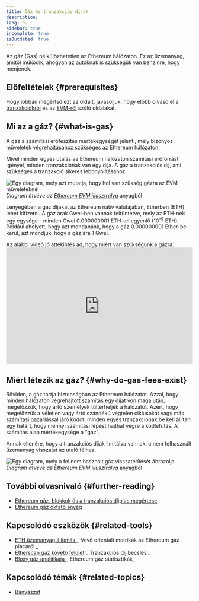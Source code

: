 ```yaml
---
title: Gáz és tranzakciós díjak
description:
lang: hu
sidebar: true
incomplete: true
isOutdated: true
---
```


Az gáz (Gas) nélkülözhetetlen az Ethereum hálózaton. Ez az üzemanyag, amitől működik, ahogyan az autóknak is szükségük van benzinre, hogy menjenek.

## Előfeltételek {#prerequisites}

Hogy jobban megértsd ezt az oldalt, javasoljuk, hogy előbb olvasd el a [tranzakciókról](/developers/docs/transactions/) és az [EVM-ről](/developers/docs/evm/) szóló oldalakat.

## Mi az a gáz? {#what-is-gas}

A gáz a számítási erőfeszítés mértékegységét jelenti, mely bizonyos műveletek végrehajtásához szükséges az Ethereum hálózaton.

Mivel minden egyes utalás az Ethereum hálózaton számítási erőforrást igényel, minden tranzakciónak van egy díja. A gáz a tranzakciós díj, ami szükséges a tranzakció sikeres lebonyolításához.

![Egy diagram, mely azt mutatja, hogy hol van szükség gázra az EVM műveleteknél](./gas.png) _Diagram átvéve az [Ethereum EVM illusztrálva](https://takenobu-hs.github.io/downloads/ethereum_evm_illustrated.pdf)_ anyagból

Lényegében a gáz díjakat az Ethereum natív valutájában, Etherben (ETH) lehet kifizetni. A gáz árak Gwei-ben vannak feltüntetve, mely az ETH-nek egy egysége - minden Gwei 0.000000001 ETH-tel egyenlő (10<sup>-9</sup> ETH). Például ahelyett, hogy azt mondanánk, hogy a gáz 0.000000001 Ether-be kerül, azt mondjuk, hogy a gáz ára 1 Gwei.

Az alábbi videó jó áttekintés ad, hogy miért van szükségünk a gázra: <iframe width="100%" height="315" src="https://www.youtube.com/embed/AJvzNICwcwc" frameborder="0" allow="accelerometer; autoplay; clipboard-write; encrypted-media; gyroscope; picture-in-picture" allowfullscreen mark="crwd-mark"></iframe>

## Miért létezik az gáz? {#why-do-gas-fees-exist}

Röviden, a gáz tartja biztonságban az Ethereum hálózatot. Azzal, hogy minden hálózaton végrehajtott számítás egy díjat von maga után, megelőzzük, hogy ártó személyek túlterheljék a hálózatot. Azért, hogy megelőzzük a véletlen vagy ártó szándékú végtelen ciklusokat vagy más számítási pazarlással járó kódot, minden egyes tranzakciónak be kell állítani egy határt, hogy mennyi számítási lépést hajthat végre a kódlefutás. A számítás alap mértékegysége a "gáz".

Annak ellenére, hogy a tranzakciós díjak limitálva vannak, a nem felhasznált üzemanyag visszajut az utaló félhez.

![Egy diagram, mely a fel nem használt gáz visszatérítését ábrázolja](../transactions/gas-tx.png) _Diagram átvéve az [Ethereum EVM illusztrálva](https://takenobu-hs.github.io/downloads/ethereum_evm_illustrated.pdf)_ anyagból

## További olvasnivaló {#further-reading}

- [Ethereum gáz, blokkok és a tranzakciós díjpiac megértése](https://medium.com/@eric.conner/understanding-ethereum-gas-blocks-and-the-fee-market-d5e268bf0a0e)
- [Ethereum gáz oktató anyag](https://defiprime.com/gas)

## Kapcsolódó eszközök {#related-tools}

- [ ETH üzemanyag állomás ](https://ethgasstation.info/)_ Vevő orientált metrikák az Ethereum gáz piacáról _
- [ Etherscan gáz követő felület ](https://etherscan.io/gastracker)_ Tranzakciós díj becslés _
- [ Bloxy gáz analitikája ](https://stat.bloxy.info/superset/dashboard/gas/?standalone=true)_ Ethereum gáz statisztikák_

## Kapcsolódó témák {#related-topics}

- [Bányászat](/developers/docs/consensus-mechanisms/pow/mining/)
